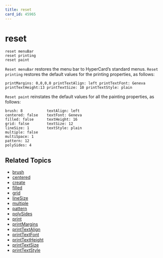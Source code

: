 ```yaml
---
title: reset
card_id: 45965
---
```


# reset

```
reset menuBar
reset printing
reset paint
```

`Reset menuBar` restores the menu bar to HyperCard’s standard menus. `Reset printing` restores the default values for the printing properties, as follows:

```
printMargins: 0,0,0,0 printTextAlign: left printTextFont: Geneva printTextHeight:13 printTextSize: 10 printTextStyle: plain
```

`Reset paint` reinstates the default values for all the painting properties, as follows:

```
brush: 8           textAlign: left
centered: false    textFont: Geneva
filled: false      textHeight: 16
grid: false        textSize: 12
lineSize: 1        textStyle: plain
multiple: false
multiSpace: 1
pattern: 12
polySides: 4
```

## Related Topics

* [brush](/HyperTalkReference/properties/brush)
* [centered](/HyperTalkReference/properties/centered)
* [create](/HyperTalkReference/commands/create)
* [filled](/HyperTalkReference/properties/filled)
* [grid](/HyperTalkReference/properties/grid)
* [lineSize](/HyperTalkReference/properties/lineSize)
* [multiple](/HyperTalkReference/properties/multiple)
* [pattern](/HyperTalkReference/properties/pattern)
* [polySides](/HyperTalkReference/properties/polySides)
* [print](/HyperTalkReference/commands/print)
* [printMargins](/HyperTalkReference/properties/printMargins)
* [printTextAlign](/HyperTalkReference/properties/printTextAlign)
* [printTextFont](/HyperTalkReference/properties/printTextFont)
* [printTextHeight](/HyperTalkReference/properties/printTextHeight)
* [printTextSize](/HyperTalkReference/properties/printTextSize)
* [printTextStyle](/HyperTalkReference/properties/printTextStyle)
